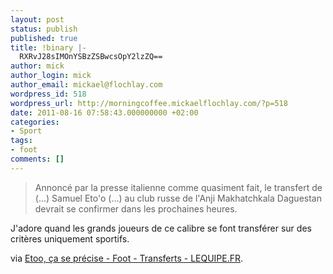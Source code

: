 ```yaml
---
layout: post
status: publish
published: true
title: !binary |-
  RXRvJ28sIMOnYSBzZSBwcsOpY2lzZQ==
author: mick
author_login: mick
author_email: mickael@flochlay.com
wordpress_id: 518
wordpress_url: http://morningcoffee.mickaelflochlay.com/?p=518
date: 2011-08-16 07:58:43.000000000 +02:00
categories:
- Sport
tags:
- foot
comments: []
---
```

<blockquote>Annoncé par la presse italienne comme quasiment fait, le transfert de (...) Samuel Eto'o (...) au club russe de l'Anji Makhatchkala Daguestan devrait se confirmer dans les prochaines heures.</blockquote>
J'adore quand les grands joueurs de ce calibre se font transférer sur des critères uniquement sportifs.

via <a href="http://www.lequipe.fr/Football/breves2011/20110816_075526_eto-o-ca-se-precise.html">Etoo, ça se précise - Foot - Transferts - LEQUIPE.FR</a>.
